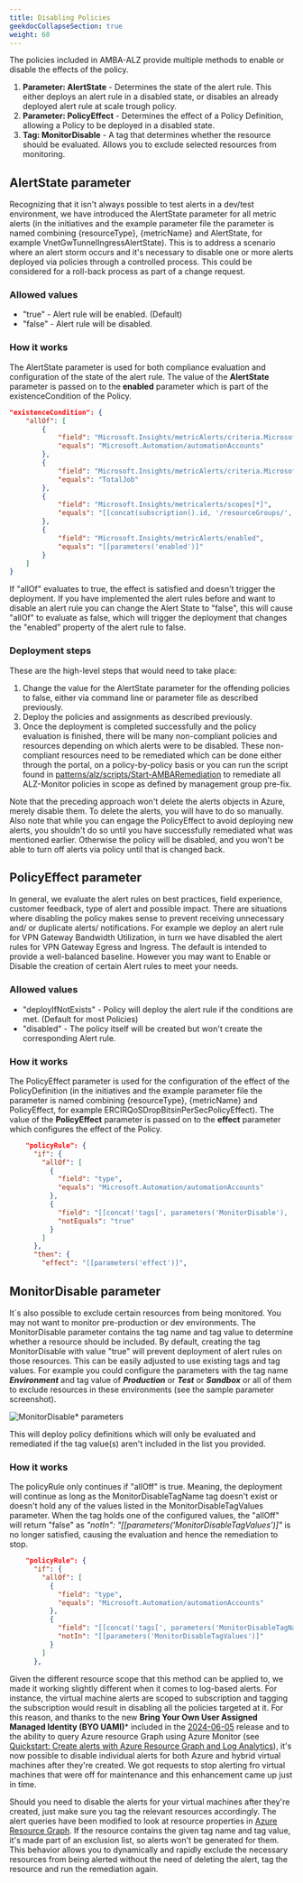 ```yaml
---
title: Disabling Policies
geekdocCollapseSection: true
weight: 60
---
```


The policies included in AMBA-ALZ provide multiple methods to enable or disable the effects of the policy.

1. **Parameter: AlertState** - Determines the state of the alert rule. This either deploys an alert rule in a disabled state, or disables an already deployed alert rule at scale trough policy.
2. **Parameter: PolicyEffect** - Determines the effect of a Policy Definition, allowing a Policy to be deployed in a disabled state.
3. **Tag: MonitorDisable** - A tag that determines whether the resource should be evaluated. Allows you to exclude selected resources from monitoring.

## AlertState parameter

Recognizing that it isn't always possible to test alerts in a dev/test environment, we have introduced the AlertState parameter for all metric alerts (in the initiatives and the example parameter file the parameter is named combining {resourceType}, {metricName} and AlertState, for example VnetGwTunnelIngressAlertState). This is to address a scenario where an alert storm occurs and it's necessary to disable one or more alerts deployed via policies through a controlled process. This could be considered for a roll-back process as part of a change request.

### Allowed values

- "true" - Alert rule will be enabled. (Default)
- "false" - Alert rule will be disabled.

### How it works

The AlertState parameter is used for both compliance evaluation and configuration of the state of the alert rule. The value of the **AlertState** parameter is passed on to the **enabled** parameter which is part of the existenceCondition of the Policy.

```json
"existenceCondition": {
    "allOf": [
        {
            "field": "Microsoft.Insights/metricAlerts/criteria.Microsoft-Azure-Monitor-SingleResourceMultipleMetricCriteria.allOf[*].metricNamespace",
            "equals": "Microsoft.Automation/automationAccounts"
        },
        {
            "field": "Microsoft.Insights/metricAlerts/criteria.Microsoft-Azure-Monitor-SingleResourceMultipleMetricCriteria.allOf[*].metricName",
            "equals": "TotalJob"
        },
        {
            "field": "Microsoft.Insights/metricalerts/scopes[*]",
            "equals": "[[concat(subscription().id, '/resourceGroups/', resourceGroup().name, '/providers/Microsoft.Automation/automationAccounts/', field('fullName'))]"
        },
        {
            "field": "Microsoft.Insights/metricAlerts/enabled",
            "equals": "[[parameters('enabled')]"
        }
    ]
}
```

If "allOf" evaluates to true, the effect is satisfied and doesn't trigger the deployment. If you have implemented the alert rules before and want to disable an alert rule you can change the Alert State to "false", this will cause "allOf" to evaluate as false, which will trigger the deployment that changes the "enabled" property of the alert rule to false.

### Deployment steps

These are the high-level steps that would need to take place:

1. Change the value for the AlertState parameter for the offending policies to false, either via command line or parameter file as described previously.
2. Deploy the policies and assignments as described previously.
3. Once the deployment is completed successfully and the policy evaluation is finished, there will be many non-compliant policies and resources depending on which alerts were to be disabled. These non-compliant resources need to be remediated which can be done either through the portal, on a policy-by-policy basis or you can run the script found in [patterns/alz/scripts/Start-AMBARemediation](https://github.com/Azure/azure-monitor-baseline-alerts/blob/main/patterns/alz/scripts/Start-AMBARemediation.ps1) to remediate all ALZ-Monitor policies in scope as defined by management group pre-fix.

Note that the preceding approach won't delete the alerts objects in Azure, merely disable them. To delete the alerts, you will have to do so manually. Also note that while you can engage the PolicyEffect to avoid deploying new alerts, you shouldn't do so until you have successfully remediated what was mentioned earlier. Otherwise the policy will be disabled, and you won't be able to turn off alerts via policy until that is changed back.

## PolicyEffect parameter

In general, we evaluate the alert rules on best practices, field experience, customer feedback, type of alert and possible impact. There are situations where disabling the policy makes sense to prevent receiving unnecessary and/ or duplicate alerts/ notifications. For example we deploy an alert rule for VPN Gateway Bandwidth Utilization, in turn we have disabled the alert rules for VPN Gateway Egress and Ingress.
The default is intended to provide a well-balanced baseline. However you may want to Enable or Disable the creation of certain Alert rules to meet your needs.

### Allowed values

- "deployIfNotExists" - Policy will deploy the alert rule if the conditions are met. (Default for most Policies)
- "disabled" - The policy itself will be created but won't create the corresponding Alert rule.

### How it works

The PolicyEffect parameter is used for the configuration of the effect of the PolicyDefinition (in the initiatives and the example parameter file the parameter is named combining {resourceType}, {metricName} and PolicyEffect, for example ERCIRQoSDropBitsinPerSecPolicyEffect). The value of the **PolicyEffect** parameter is passed on to the **effect** parameter which configures the effect of the Policy.

```json
    "policyRule": {
      "if": {
        "allOf": [
          {
            "field": "type",
            "equals": "Microsoft.Automation/automationAccounts"
          },
          {
            "field": "[[concat('tags[', parameters('MonitorDisable'), ']')]",
            "notEquals": "true"
          }
        ]
      },
      "then": {
        "effect": "[[parameters('effect')]",
```

## MonitorDisable parameter

It´s also possible to exclude certain resources from being monitored. You may not want to monitor pre-production or dev environments. The MonitorDisable parameter contains the tag name and tag value to determine whether a resource should be included. By default, creating the tag MonitorDisable with value "true" will prevent deployment of alert rules on those resources. This can be easily adjusted to use existing tags and tag values. For example you could configure the parameters with the tag name ***Environment*** and tag value of ***Production*** or ***Test*** or ***Sandbox*** or all of them to exclude resources in these environments (see the sample parameter screenshot).

![MonitorDisable* parameters](../media/MonitorDisableParams.png)

This will deploy policy definitions which will only be evaluated and remediated if the tag value(s) aren't included in the list you provided.

### How it works

The policyRule only continues if "allOff" is true. Meaning, the deployment will continue as long as the MonitorDisableTagName tag doesn't exist or doesn't hold any of the values listed in the MonitorDisableTagValues parameter. When the tag holds one of the configured values, the "allOff" will return "false" as *"notIn": "[[parameters('MonitorDisableTagValues')]"* is no longer satisfied, causing the evaluation and hence the remediation to stop.

```json
    "policyRule": {
      "if": {
        "allOf": [
          {
            "field": "type",
            "equals": "Microsoft.Automation/automationAccounts"
          },
          {
            "field": "[[concat('tags[', parameters('MonitorDisableTagName'), ']')]",
            "notIn": "[[parameters('MonitorDisableTagValues')]"
          }
        ]
      },
```

Given the different resource scope that this method can be applied to, we made it working slightly different when it comes to log-based alerts. For instance, the virtual machine alerts are scoped to subscription and tagging the subscription would result in disabling all the policies targeted at it.
For this reason, and thanks to the new **Bring Your Own User Assigned Managed Identity (BYO UAMI)*** included in the [2024-06-05](../../Whats-New#2024-06-05) release and to the ability to query Azure resource Graph using Azure Monitor (see [Quickstart: Create alerts with Azure Resource Graph and Log Analytics](https://learn.microsoft.com/en-us/azure/governance/resource-graph/alerts-query-quickstart?tabs=azure-resource-graph)), it's now possible to disable individual alerts for both Azure and hybrid virtual machines after they're created. We got requests to stop alerting fro virtual machines that were off for maintenance and this enhancement came up just in time.

Should you need to disable the alerts for your virtual machines after they're created, just make sure you tag the relevant resources accordingly. The alert queries have been modified to look at resource properties in [Azure Resource Graph](https://learn.microsoft.com/en-us/azure/governance/resource-graph/overview). If the resource contains the given tag name and tag value, it's made part of an exclusion list, so alerts won't be generated for them. This behavior allows you to dynamically and rapidly exclude the necessary resources from being alerted without the need of deleting the alert, tag the resource and run the remediation again.
